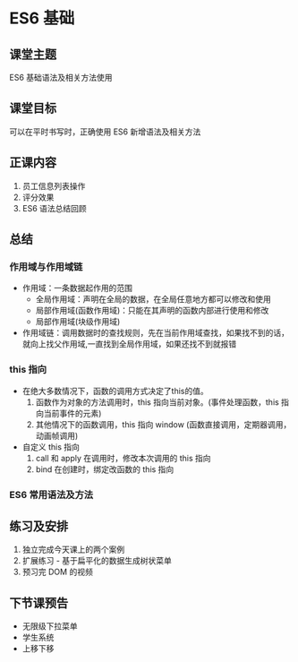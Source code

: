 # ES6 基础

## 课堂主题
  ES6 基础语法及相关方法使用

## 课堂目标
可以在平时书写时，正确使用 ES6 新增语法及相关方法

## 正课内容
1. 员工信息列表操作
2. 评分效果
3. ES6 语法总结回顾

## 总结
### 作用域与作用域链
- 作用域：一条数据起作用的范围
    - 全局作用域：声明在全局的数据，在全局任意地方都可以修改和使用
    - 局部作用域(函数作用域)：只能在其声明的函数内部进行使用和修改
    - 局部作用域(块级作用域)
- 作用域链：调用数据时的查找规则，先在当前作用域查找，如果找不到的话，就向上找父作用域,一直找到全局作用域，如果还找不到就报错


### this 指向
- 在绝大多数情况下，函数的调用方式决定了this的值。
    1. 函数作为对象的方法调用时，this 指向当前对象。(事件处理函数，this 指向当前事件的元素)
    2. 其他情况下的函数调用，this 指向 window (函数直接调用，定期器调用，动画帧调用)
- 自定义 this 指向
    1. call 和 apply 在调用时，修改本次调用的 this 指向
    2. bind 在创建时，绑定改函数的 this 指向
    
### ES6 常用语法及方法

## 练习及安排
1. 独立完成今天课上的两个案例
2. 扩展练习 - 基于扁平化的数据生成树状菜单 
3. 预习完 DOM 的视频

## 下节课预告
- 无限级下拉菜单
- 学生系统
- 上移下移



